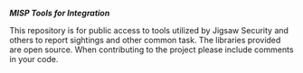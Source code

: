 
***MISP Tools for Integration***

This repository is for public access to tools utilized by Jigsaw Security and others to report sightings and other common task. The libraries provided are open source. When contributing to the project please include comments in your code. 

